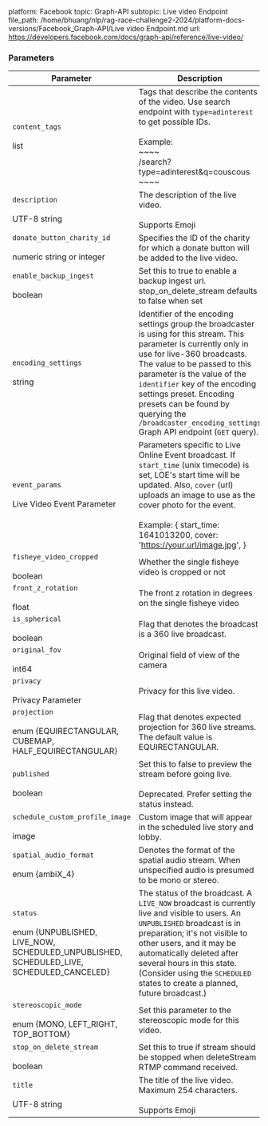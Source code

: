 platform: Facebook
topic: Graph-API
subtopic: Live video Endpoint
file_path: /home/bhuang/nlp/rag-race-challenge2-2024/platform-docs-versions/Facebook_Graph-API/Live video Endpoint.md
url: https://developers.facebook.com/docs/graph-api/reference/live-video/


### Parameters

| Parameter | Description |
| --- | --- |
| `content_tags`<br><br>list<numeric string> | Tags that describe the contents of the video. Use search endpoint with `type=adinterest` to get possible IDs.<br><br>                        Example:<br>                        ~~~~<br>                        /search?type=adinterest&q=couscous<br>                        ~~~~ |
| `description`<br><br>UTF-8 string | The description of the live video.<br><br>Supports Emoji |
| `donate_button_charity_id`<br><br>numeric string or integer | Specifies the ID of the charity for which a donate button will be added to the live video. |
| `enable_backup_ingest`<br><br>boolean | Set this to true to enable a backup ingest url. stop\_on\_delete\_stream defaults to false when set |
| `encoding_settings`<br><br>string | Identifier of the encoding settings group the broadcaster is using for this stream. This parameter is currently only in use for live-360 broadcasts. The value to be passed to this parameter is the value of the `identifier` key of the encoding settings preset. Encoding presets can be found by querying the `/broadcaster_encoding_settings` Graph API endpoint (`GET` query). |
| `event_params`<br><br>Live Video Event Parameter | Parameters specific to Live Online Event broadcast. If `start_time` (unix timecode) is set, LOE's start time will be updated. Also, `cover` (url) uploads an image to use as the cover photo for the event.<br><br>Example: { start\_time: 1641013200, cover: 'https://your.url/image.jpg', } |
| `fisheye_video_cropped`<br><br>boolean | Whether the single fisheye video is cropped or not |
| `front_z_rotation`<br><br>float | The front z rotation in degrees on the single fisheye video |
| `is_spherical`<br><br>boolean | Flag that denotes the broadcast is a 360 live broadcast. |
| `original_fov`<br><br>int64 | Original field of view of the camera |
| `privacy`<br><br>Privacy Parameter | Privacy for this live video. |
| `projection`<br><br>enum {EQUIRECTANGULAR, CUBEMAP, HALF\_EQUIRECTANGULAR} | Flag that denotes expected projection for 360 live streams. The default value is EQUIRECTANGULAR. |
| `published`<br><br>boolean | Set this to false to preview the stream before going live.<br><br>                        Deprecated. Prefer setting the status instead. |
| `schedule_custom_profile_image`<br><br>image | Custom image that will appear in the scheduled live story and lobby. |
| `spatial_audio_format`<br><br>enum {ambiX\_4} | Denotes the format of the spatial audio stream. When unspecified audio is presumed to be mono or stereo. |
| `status`<br><br>enum {UNPUBLISHED, LIVE\_NOW, SCHEDULED\_UNPUBLISHED, SCHEDULED\_LIVE, SCHEDULED\_CANCELED} | The status of the broadcast. A `LIVE_NOW` broadcast is currently live and visible to users. An `UNPUBLISHED` broadcast is in preparation; it's not visible to other users, and it may be automatically deleted after several hours in this state. (Consider using the `SCHEDULED` states to create a planned, future broadcast.) |
| `stereoscopic_mode`<br><br>enum {MONO, LEFT\_RIGHT, TOP\_BOTTOM} | Set this parameter to the stereoscopic mode for this video. |
| `stop_on_delete_stream`<br><br>boolean | Set this to true if stream should be stopped when deleteStream RTMP command received. |
| `title`<br><br>UTF-8 string | The title of the live video. Maximum 254 characters.<br><br>Supports Emoji |